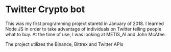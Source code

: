 # Twitter Crypto bot
This was my first programming project staretd in January of 2018. I learned Node JS in order to take advantage of individuals on Twitter telling people what to buy. At the time of use, I was looking at METIS_AI and John McAfee.

The project utilizes the Binance, Bittrex and Twitter APIs
